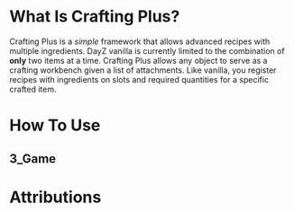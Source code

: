 # What Is Crafting Plus?

Crafting Plus is a _simple_ framework that allows advanced recipes with multiple ingredients. DayZ vanilla is currently limited to the combination of **only** two items at a time. Crafting Plus allows any object to serve as a crafting workbench given a list of attachments. Like vanilla, you register recipes with ingredients on slots and required quantities for a specific crafted item.

# How To Use

## 3_Game

# Attributions
